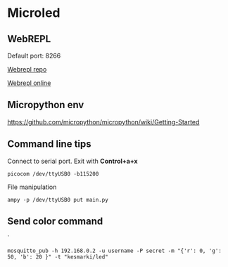 # Microled

## WebREPL

Default port: 8266

[Webrepl repo](https://github.com/micropython/webrepl)

[Webrepl online](http://micropython.org/webrepl)

## Micropython env

https://github.com/micropython/micropython/wiki/Getting-Started

## Command line tips

Connect to serial port. Exit with **Control+a+x**
```commandline
picocom /dev/ttyUSB0 -b115200
```

File manipulation
```
ampy -p /dev/ttyUSB0 put main.py 
```

## Send color command
`
```commandline
mosquitto_pub -h 192.168.0.2 -u username -P secret -m "{'r': 0, 'g': 50, 'b': 20 }" -t "kesmarki/led"
```